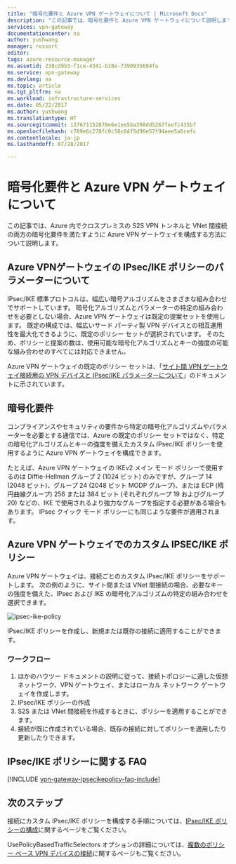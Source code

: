 ```yaml
---
title: "暗号化要件と Azure VPN ゲートウェイについて | Microsoft Docs"
description: "この記事では、暗号化要件と Azure VPN ゲートウェイについて説明します。"
services: vpn-gateway
documentationcenter: na
author: yushwang
manager: rossort
editor: 
tags: azure-resource-manager
ms.assetid: 238cd9b3-f1ce-4341-b18e-7390935604fa
ms.service: vpn-gateway
ms.devlang: na
ms.topic: article
ms.tgt_pltfrm: na
ms.workload: infrastructure-services
ms.date: 05/22/2017
ms.author: yushwang
ms.translationtype: HT
ms.sourcegitcommit: 137671152878e6e1ee5ba398dd5267feefc435b7
ms.openlocfilehash: c789e6c278fc0c58c64f5d96e57f94aee5a6cefc
ms.contentlocale: ja-jp
ms.lasthandoff: 07/28/2017

---
```

# <a name="about-cryptographic-requirements-and-azure-vpn-gateways"></a>暗号化要件と Azure VPN ゲートウェイについて

この記事では、Azure 内でクロスプレミスの S2S VPN トンネルと VNet 間接続の両方の暗号化要件を満たすように Azure VPN ゲートウェイを構成する方法について説明します。 

## <a name="about-ipsec-and-ike-policy-parameters-for-azure-vpn-gateways"></a>Azure VPNゲートウェイの IPsec/IKE ポリシーのパラメーターについて
IPsec/IKE 標準プロトコルは、幅広い暗号アルゴリズムをさまざまな組み合わせでサポートしています。 暗号化アルゴリズムとパラメーターの特定の組み合わせを必要としない場合、Azure VPN ゲートウェイは既定の提案セットを使用します。 既定の構成では、幅広いサード パーティ製 VPN デバイスとの相互運用性を最大化できるように、既定のポリシー セットが選択されています。 そのため、ポリシーと提案の数は、使用可能な暗号化アルゴリズムとキーの強度の可能な組み合わせのすべてには対応できません。

Azure VPN ゲートウェイの既定のポリシー セットは、「[サイト間 VPN ゲートウェイ接続用の VPN デバイスと IPsec/IKE パラメーターについて](vpn-gateway-about-vpn-devices.md)」のドキュメントに示されています。

## <a name="cryptographic-requirements"></a>暗号化要件
コンプライアンスやセキュリティの要件から特定の暗号化アルゴリズムやパラメーターを必要とする通信では、Azure の既定のポリシー セットではなく、特定の暗号化アルゴリズムとキーの強度を備えたカスタム IPsec/IKE ポリシーを使用するように Azure VPN ゲートウェイを構成できます。

たとえば、Azure VPN ゲートウェイの IKEv2 メイン モード ポリシーで使用するのは Diffie-Hellman グループ 2 (1024 ビット) のみですが、グループ 14 (2048 ビット)、グループ 24 (2048 ビット MODP グループ)、または ECP (楕円曲線グループ) 256 または 384 ビット (それぞれグループ 19 およびグループ 20) などの、IKE で使用されるより強力なグループを指定する必要がある場合もあります。 IPsec クイック モード ポリシーにも同じような要件が適用されます。

## <a name="custom-ipsecike-policy-with-azure-vpn-gateways"></a>Azure VPN ゲートウェイでのカスタム IPSEC/IKE ポリシー
Azure VPN ゲートウェイは、接続ごとのカスタム IPsec/IKE ポリシーをサポートします。 次の例のように、サイト間または VNet 間接続の場合、必要なキーの強度を備えた、IPsec および IKE の暗号化アルゴリズムの特定の組み合わせを選択できます。

![ipsec-ike-policy](./media/vpn-gateway-about-compliance-crypto/ipsecikepolicy.png)

IPsec/IKE ポリシーを作成し、新規または既存の接続に適用することができます。 

### <a name="workflow"></a>ワークフロー

1. ほかのハウツー ドキュメントの説明に従って、接続トポロジーに適した仮想ネットワーク、VPN ゲートウェイ、またはローカル ネットワーク ゲートウェイを作成します。
2. IPsec/IKE ポリシーの作成
3. S2S または VNet 間接続を作成するときに、ポリシーを適用することができます。
4. 接続が既に作成されている場合、既存の接続に対してポリシーを適用したり更新したりできます。


## <a name="ipsecike-policy-faq"></a>IPsec/IKE ポリシーに関する FAQ

[!INCLUDE [vpn-gateway-ipsecikepolicy-faq-include](../../includes/vpn-gateway-faq-ipsecikepolicy-include.md)]


## <a name="next-steps"></a>次のステップ
接続にカスタム IPsec/IKE ポリシーを構成する手順については、[IPsec/IKE ポリシーの構成](vpn-gateway-ipsecikepolicy-rm-powershell.md)に関するページをご覧ください。

UsePolicyBasedTrafficSelectors オプションの詳細については、[複数のポリシー ベース VPN デバイスの接続](vpn-gateway-connect-multiple-policybased-rm-ps.md)に関するページもご覧ください。
